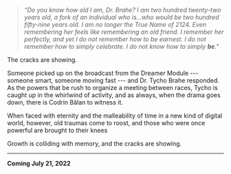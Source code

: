> *“Do you know how old I am, Dr. Brahe? I am two hundred twenty-two years old, a fork of an individual who is...who would be two hundred fifty-nine years old. I am no longer the True Name of 2124. Even remembering her feels like remembering an old friend. I remember her perfectly, and yet I do not remember how to be earnest. I do not remember how to simply celebrate. I do not know how to simply **be**."*

The cracks are showing.

Someone picked up on the broadcast from the Dreamer Module --- someone smart, someone moving fast --- and Dr. Tycho Brahe responded. As the powers that be rush to organize a meeting between races, Tycho is caught up in the whirlwind of activity, and as always, when the drama goes down, there is Codrin Bălan to witness it.

When faced with eternity and the malleability of time in a new kind of digital world, however, old traumas come to roost, and those who were once powerful are brought to their knees

Growth is colliding with memory, and the cracks are showing.

-----

**Coming July 21, 2022**
